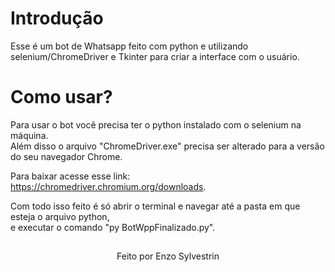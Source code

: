 # Introdução

Esse é um bot de Whatsapp feito com python e utilizando selenium/ChromeDriver e
Tkinter para criar a interface com o usuário.

# Como usar?

Para usar o bot você precisa ter o python instalado com o selenium na máquina. <br>
Além disso o arquivo "ChromeDriver.exe" precisa ser alterado para a versão do seu navegador Chrome.

Para baixar acesse esse link: https://chromedriver.chromium.org/downloads.

Com todo isso feito é só abrir o terminal e navegar até a pasta em que esteja o arquivo python, <br>
e executar o comando "py BotWppFinalizado.py".

##

<p align="center">Feito por Enzo Sylvestrin</p>
